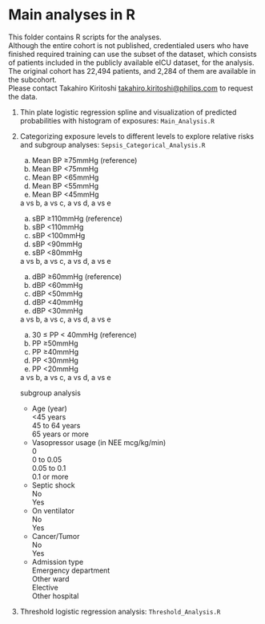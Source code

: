 # Main analyses in R

This folder contains R scripts for the analyses.<br>
Although the entire cohort is not published, credentialed users who have finished required training can use the subset of the dataset, which consists of patients included in the publicly available eICU dataset, for the analysis.<br>
The original cohort has 22,494 patients, and 2,284 of them are available in the subcohort.<br>
Please contact Takahiro Kiritoshi <takahiro.kiritoshi@philips.com> to request the data.

1. Thin plate logistic regression spline and visualization of predicted probabilities with histogram of exposures: `Main_Analysis.R`

2. Categorizing exposure levels to different levels to explore relative risks and subgroup analyses: `Sepsis_Categorical_Analysis.R`
	<p><ol type="a">
		<li>Mean BP ≥75mmHg (reference)</li>
		<li>Mean BP <75mmHg</li>
		<li>Mean BP <65mmHg</li>
		<li>Mean BP <55mmHg</li>
		<li>Mean BP <45mmHg</li>
	</ol>
	a vs b, a vs c, a vs d, a vs e</p>
	
	<p><ol type="a">
		<li>sBP ≥110mmHg (reference)</li>
		<li>sBP <110mmHg</li>
		<li>sBP <100mmHg</li>
		<li>sBP <90mmHg</li>
		<li>sBP <80mmHg</li>
	</ol>
	a vs b, a vs c, a vs d, a vs e</p>
	
	<p><ol type="a">
		<li>dBP ≥60mmHg (reference)</li>
		<li>dBP <60mmHg</li>
		<li>dBP <50mmHg</li>
		<li>dBP <40mmHg</li>
		<li>dBP <30mmHg</li>
	</ol>
	a vs b, a vs c, a vs d, a vs e</p>
	
	<p><ol type="a">
		<li>30 ≤ PP < 40mmHg (reference)</li>
		<li>PP ≥50mmHg</li>
		<li>PP ≥40mmHg</li>
		<li>PP <30mmHg</li>
		<li>PP <20mmHg</li>
	</ol>
	a vs b, a vs c, a vs d, a vs e</p>
	
	
	subgroup analysis
	- Age (year)<br>
		<45 years<br>
		45 to 64 years<br>
		65 years or more
	- Vasopressor usage (in NEE mcg/kg/min)<br>
		0<br>
		0 to 0.05<br>
		0.05 to 0.1<br>
		0.1 or more
	- Septic shock<br>
		No<br>
		Yes
	- On ventilator<br>
		No<br>
		Yes
	- Cancer/Tumor<br>
		No<br>
		Yes
	- Admission type<br>
		Emergency department<br>
		Other ward<br>
		Elective<br>
		Other hospital

3. Threshold logistic regression analysis: `Threshold_Analysis.R`
